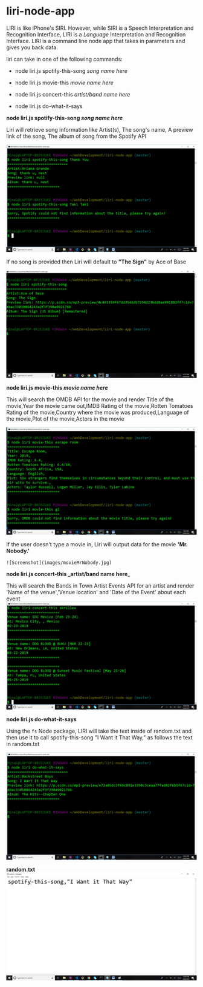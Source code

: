 # liri-node-app
LIRI is like iPhone's SIRI. However, while SIRI is a Speech Interpretation and Recognition Interface, LIRI is a _Language_ Interpretation and Recognition Interface. LIRI is a command line node app that takes in parameters and gives you back data.

liri can take in one of the following commands:

   * node liri.js spotify-this-song _song name here_

   * node liri.js movie-this _movie name here_

   * node liri.js concert-this _artist/band name here_

   * node liri.js do-what-it-says
   
   **node liri.js spotify-this-song _song name here_**
   
  Liri will retrieve song information like Artist(s), The song's name, A preview link of the song, The album of song from the Spotify API 
  
![Screenshot](images/SpotifyScreenshot.jpg)

If no song is provided then Liri will default to **"The Sign"** by Ace of Base


![Screenshot](images/spotifyAce.jpg)
  
  **node liri.js movie-this _movie name here_**
  
  This will search the OMDB API for the movie and render Title of the movie,Year the movie came out,IMDB Rating of the movie,Rotten           Tomatoes Rating of the movie,Country where the movie was produced,Language of the movie,Plot of the movie,Actors in the movie
  
  ![Screenshot](images/OMDB.jpg)
  
  If the user doesn't type a movie in, Liri will output data for the movie **'Mr. Nobody.'**
  
    ![Screenshot](images/movieMrNobody.jpg)

  
  **node liri.js concert-this _artist/band name here**_
  
  This will search the Bands in Town Artist Events API for an artist and render 'Name of the venue','Venue location' and 'Date of the     Event' about each event
    ![Screenshot](images/BandsinTown.jpg)

   **node liri.js do-what-it-says**
   
   Using the `fs` Node package, LIRI will take the text inside of random.txt and then use it to call spotify-this-song "I Want it That        Way," as follows the text in random.txt


![Screenshot](images/Doitasitsays.jpg)
     
   
   **random.txt**
![Screenshot](images/random.jpg)
